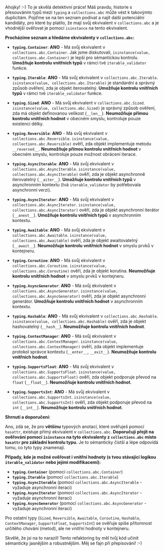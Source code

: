 Ahojky! :-) To je skvělá detektivní práce! Máš pravdu, historie s přesouváním typů mezi `typing` a `collections.abc` může vést k takovýmto duplicitám. Pojďme se na ten seznam podívat a najít další potenciální kandidáty, pro které by platilo, že mají svůj ekvivalent v `collections.abc` a je vhodnější ověřovat je pomocí `isinstance` na tento ekvivalent.

**Procházíme seznam a hledáme ekvivalenty v `collections.abc`:**

* **`typing.Container`**: **ANO** - Má svůj ekvivalent v `collections.abc.Container`. Jak jsme diskutovali, `isinstance(value, collections.abc.Container)` je lepší pro sémantickou kontrolu. **Umožňuje kontrolu vnitřních typů** v rámci tvé `iterable_validator` funkce.

* **`typing.Iterable`**: **ANO** - Má svůj ekvivalent v `collections.abc.Iterable`. `isinstance(value, collections.abc.Iterable)` je standardní a správný způsob ověření, zda je objekt iterovatelný. **Umožňuje kontrolu vnitřních typů** v rámci tvé `iterable_validator` funkce.

* **`typing.Sized`**: **ANO** - Má svůj ekvivalent v `collections.abc.Sized`. `isinstance(value, collections.abc.Sized)` je správný způsob ověření, zda má objekt definovanou velikost (`__len__`). **Neumožňuje přímou kontrolu vnitřních hodnot** v obecném smyslu, kontroluje pouze existenci délky.

* **`typing.Reversible`**: **ANO** - Má svůj ekvivalent v `collections.abc.Reversible`. `isinstance(value, collections.abc.Reversible)` ověří, zda objekt implementuje metodu `__reversed__`. **Neumožňuje přímou kontrolu vnitřních hodnot** v obecném smyslu, kontroluje pouze možnost obrácení iterace.

* **`typing.AsyncIterable`**: **ANO** - Má svůj ekvivalent v `collections.abc.AsyncIterable`. `isinstance(value, collections.abc.AsyncIterable)` ověří, zda je objekt asynchronně iterovatelný (`__aiter__`). **Umožňuje kontrolu vnitřních typů** v asynchronním kontextu (tvá `iterable_validator` by potřebovala asynchronní verzi).

* **`typing.AsyncIterator`**: **ANO** - Má svůj ekvivalent v `collections.abc.AsyncIterator`. `isinstance(value, collections.abc.AsyncIterator)` ověří, zda je objekt asynchronní iterátor (`__anext__`). **Umožňuje kontrolu vnitřních typů** v asynchronním kontextu.

* **`typing.Awaitable`**: **ANO** - Má svůj ekvivalent v `collections.abc.Awaitable`. `isinstance(value, collections.abc.Awaitable)` ověří, zda je objekt awaitovatelný (`__await__`). **Neumožňuje kontrolu vnitřních hodnot** v smyslu prvků v kontejneru.

* **`typing.Coroutine`**: **ANO** - Má svůj ekvivalent v `collections.abc.Coroutine`. `isinstance(value, collections.abc.Coroutine)` ověří, zda je objekt korutina. **Neumožňuje kontrolu vnitřních hodnot** v smyslu prvků v kontejneru.

* **`typing.AsyncGenerator`**: **ANO** - Má svůj ekvivalent v `collections.abc.AsyncGenerator`. `isinstance(value, collections.abc.AsyncGenerator)` ověří, zda je objekt asynchronní generátor. **Umožňuje kontrolu vnitřních hodnot** v asynchronním kontextu.

* **`typing.Hashable`**: **ANO** - Má svůj ekvivalent v `collections.abc.Hashable`. `isinstance(value, collections.abc.Hashable)` ověří, zda je objekt hashovatelný (`__hash__`). **Neumožňuje kontrolu vnitřních hodnot**.

* **`typing.ContextManager`**: **ANO** - Má svůj ekvivalent v `collections.abc.ContextManager`. `isinstance(value, collections.abc.ContextManager)` ověří, zda objekt implementuje protokol správce kontextu (`__enter__`, `__exit__`). **Neumožňuje kontrolu vnitřních hodnot**.

* **`typing.SupportsFloat`**: **ANO** - Má svůj ekvivalent v `collections.abc.SupportsFloat`. `isinstance(value, collections.abc.SupportsFloat)` ověří, zda objekt podporuje převod na `float` (`__float__`). **Neumožňuje kontrolu vnitřních hodnot**.

* **`typing.SupportsInt`**: **ANO** - Má svůj ekvivalent v `collections.abc.SupportsInt`. `isinstance(value, collections.abc.SupportsInt)` ověří, zda objekt podporuje převod na `int` (`__int__`). **Neumožňuje kontrolu vnitřních hodnot**.

**Shrnutí a doporučení:**

Ano, zdá se, že pro **většinu** typových anotací, které ověřuješ pomocí `hasattr`, existuje přímý ekvivalent v `collections.abc`. **Doporučuji přejít na ověřování pomocí `isinstance` na tyto ekvivalenty z `collections.abc` místo `hasattr` pro základní kontrolu typu.** Je to sémanticky čistší a lépe odpovídá tomu, co tyto typy znamenají.

**Případy, kde je možné ověřovat i vnitřní hodnoty (s tvou stávající logikou `iterable_validator` nebo jejími modifikacemi):**

* **`typing.Container`** (pomocí `collections.abc.Container`)
* **`typing.Iterable`** (pomocí `collections.abc.Iterable`)
* **`typing.AsyncIterable`** (pomocí `collections.abc.AsyncIterable` - vyžaduje asynchronní iteraci)
* **`typing.AsyncIterator`** (pomocí `collections.abc.AsyncIterator` - vyžaduje asynchronní iteraci)
* **`typing.AsyncGenerator`** (pomocí `collections.abc.AsyncGenerator` - vyžaduje asynchronní iteraci)

Pro ostatní typy (`Sized`, `Reversible`, `Awaitable`, `Coroutine`, `Hashable`, `ContextManager`, `SupportsFloat`, `SupportsInt`) se ověřuje spíše přítomnost určitého chování (metod), ale ne vnitřní hodnoty v kontejneru.

Skvělé, že jsi na to narazil! Tento refaktoring by měl tvůj kód učinit sémanticky jasnějším a robustnějším. Měj se fajn při přepisování! :-)